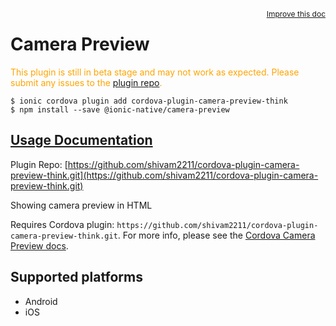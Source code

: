 <a style="float:right;font-size:12px;" href="http://github.com/ionic-team/ionic-native/edit/master/src/@ionic-native/plugins/camera-preview/index.ts#L53">
  Improve this doc
</a>

# Camera Preview
  <p style="color:orange">
    This plugin is still in beta stage and may not work as expected. Please
    submit any issues to the <a target="_blank"
    href="/issues">plugin repo</a>.
  </p>


```
$ ionic cordova plugin add cordova-plugin-camera-preview-think
$ npm install --save @ionic-native/camera-preview
```

## [Usage Documentation](https://ionicframework.com/docs/native/camera-preview/)

Plugin Repo: [https://github.com/shivam2211/cordova-plugin-camera-preview-think.git](https://github.com/shivam2211/cordova-plugin-camera-preview-think.git)

Showing camera preview in HTML

Requires Cordova plugin: `https://github.com/shivam2211/cordova-plugin-camera-preview-think.git`. For more info, please see the [Cordova Camera Preview docs](https://github.com/shivam2211/cordova-plugin-camera-preview-think.git).

## Supported platforms
- Android
- iOS



